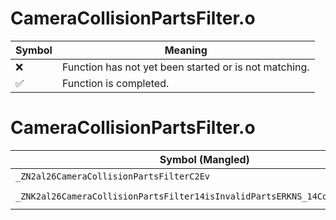 # CameraCollisionPartsFilter.o
| Symbol | Meaning 
| ------------- | ------------- 
| :x: | Function has not yet been started or is not matching. 
| :white_check_mark: | Function is completed. 


# CameraCollisionPartsFilter.o
| Symbol (Mangled) | Symbol (Demangled) | Decompiled? |
| ------------- |  ------------- | ------------- |
| `_ZN2al26CameraCollisionPartsFilterC2Ev` | `al::CameraCollisionPartsFilter::CameraCollisionPartsFilter(void)` | :x: |
| `_ZNK2al26CameraCollisionPartsFilter14isInvalidPartsERKNS_14CollisionPartsE` | `al::CameraCollisionPartsFilter::isInvalidParts(al::CollisionParts const&)const` | :x: |

